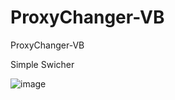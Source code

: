# ProxyChanger-VB
ProxyChanger-VB

Simple Swicher 

![image](https://github.com/noradlb1/ProxyChanger-VB/assets/74623428/56621060-ac53-4402-be6e-222910685423)
